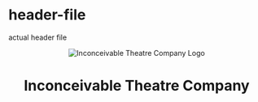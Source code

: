 # header-file
actual header file
<!-- ######################     Page header   ############################## -->
<header>
    <figure >
            <img class="logo" alt="Inconceivable Theatre Company Logo" src="images/Inconceivable2.jpg">
        </figure>
    <h1>Inconceivable Theatre Company</h1>
</header>
